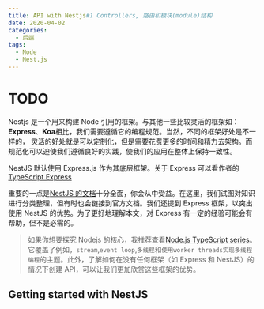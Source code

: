 ```yaml
---
title: API with Nestjs#1 Controllers, 路由和模块(module)结构
date: 2020-04-02
categories:
  - 后端
tags:
  - Node
  - Nest.js
---
```


# TODO

Nestjs 是一个用来构建 Node 引用的框架。与其他一些比较灵活的框架如：**Express**、**Koa**相比，我们需要遵循它的编程规范。当然，不同的框架好处是不一样的，
灵活的好处就是可以定制化，但是需要花费更多的时间和精力去架构。而规范化可以迫使我们遵循良好的实践，使我们的应用在整体上保持一致性。

NestJS 默认使用 Express.js 作为其底层框架。关于 Express 可以看作者的[TypeScript Express](https://wanago.io/2018/12/03/typescript-express-tutorial-routing-controllers-middleware/)

重要的一点是[NestJS 的文档](https://docs.nestjs.com/)十分全面，你会从中受益。在这里，我们试图对知识进行分类整理，但有时也会链接到官方文档。我们还提到 Express 框架，以突出使用 NestJS 的优势。为了更好地理解本文，对 Express 有一定的经验可能会有帮助，但不是必需的。

> 如果你想要探究 Nodejs 的核心，我推荐查看[Node.js TypeScript series](https://wanago.io/2019/02/11/node-js-typescript-modules-file-system/)。它覆盖了例如，`stream`,`event loop`,`多线程`和`使用worker threads实现多线程编程`的主题。此外，了解如何在没有任何框架（如 Express 和 NestJS）的情况下创建 API，可以让我们更加欣赏这些框架的优势。

## Getting started with NestJS
